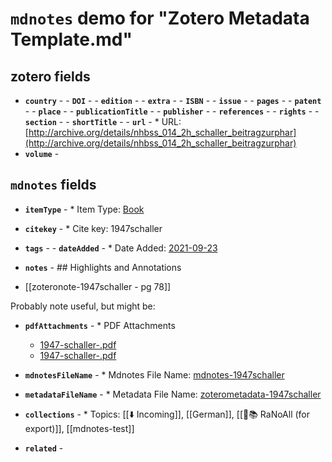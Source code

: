 # `mdnotes` demo for "Zotero Metadata Template.md"

## zotero fields

- **`country`** - - **`DOI`** - - **`edition`** - - **`extra`** - - **`ISBN`** - - **`issue`** - - **`pages`** - - **`patent`** - - **`place`** - - **`publicationTitle`** - - **`publisher`** - - **`references`** - - **`rights`** - - **`section`** - - **`shortTitle`** - - **`url`** - * URL: [http://archive.org/details/nhbss_014_2h_schaller_beitragzurphar](http://archive.org/details/nhbss_014_2h_schaller_beitragzurphar)
- **`volume`** - 


## `mdnotes`  fields

- **`itemType`** - * Item Type: [Book](book)
- **`citekey`** - * Cite key: 1947schaller
- **`tags`** - - **`dateAdded`** - * Date Added: [2021-09-23](2021-09-23)
- **`notes`** - ## Highlights and Annotations

- [[zoteronote-1947schaller - pg 78]]

Probably note useful, but might be:

- **`pdfAttachments`** - * PDF Attachments
	- [1947-schaller-.pdf](zotero://open-pdf/library/items/EQRBRRM5)
	- [1947-schaller-.pdf](zotero://open-pdf/library/items/6WVX4CUE)

- **`mdnotesFileName`** - * Mdnotes File Name: [mdnotes-1947schaller](mdnotes-1947schaller)

- **`metadataFileName`** - * Metadata File Name: [zoterometadata-1947schaller](zoterometadata-1947schaller)

- **`collections`** - * Topics: [[⬇️ Incoming]], [[German]], [[🌿📚 RaNoAll (for export)]], [[mdnotes-test]]

- **`related`** - 
  
